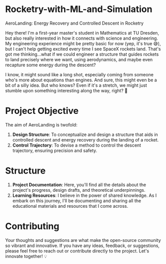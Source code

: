 # Rocketry-with-ML-and-Simulation
AeroLanding: Energy Recovery and Controlled Descent in Rocketry

Hey there! I'm a first-year master's student in Mathematics at TU Dresden, but also really interested in how it connects with science and engineering. My engineering experience might be pretty basic for now (yep, it's true 😅), but I can't help getting excited every time I see SpaceX rockets land. That's got me thinking...what if we could engineer a structure that guides rockets to land precisely where we want, using aerodynamics, and maybe even recapture some energy during the descent?

I know, it might sound like a long shot, especially coming from someone who's more about equations than engines. And sure, this might even be a bit of a silly idea. But who knows? Even if it's a stretch, we might just stumble upon something interesting along the way, right? 🌟

# Project Objective
The aim of AeroLanding is twofold:
1. **Design Structure**: To conceptualize and design a structure that aids in controlled descent and energy recovery during the landing of a rocket.
2. **Control Trajectory**: To devise a method to control the descent trajectory, ensuring precision and safety.

# Structure
1. **Project Documentation**: Here, you'll find all the details about the project's progress, design drafts, and theoretical underpinnings.
2. **Learning Resources**: I believe in the power of shared knowledge. As I embark on this journey, I'll be documenting and sharing all the educational materials and resources that I come across.

# Contributing
Your thoughts and suggestions are what make the open-source community so vibrant and innovative. If you have any ideas, feedback, or suggestions, please feel free to reach out or contribute directly to the project. Let's innovate together! 💡
